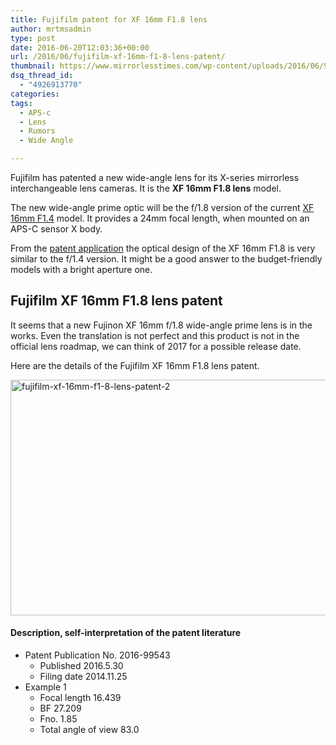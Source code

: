 ```yaml
---
title: Fujifilm patent for XF 16mm F1.8 lens
author: mrtmsadmin
type: post
date: 2016-06-20T12:03:36+00:00
url: /2016/06/fujifilm-xf-16mm-f1-8-lens-patent/
thumbnail: https://www.mirrorlesstimes.com/wp-content/uploads/2016/06/91bw6i0f0QL._SL1500_.jpg
dsq_thread_id:
  - "4926913770"
categories:
tags:
  - APS-c
  - Lens
  - Rumors
  - Wide Angle

---
```

Fujifilm has patented a new wide-angle lens for its X-series mirrorless interchangeable lens cameras. It is the **XF 16mm F1.8 lens** model.

The new wide-angle prime optic will be the f/1.8 version of the current <a href="http://amzn.to/28IUyjd" target="_blank" rel="nofollow">XF 16mm F1.4</a> model. It provides a 24mm focal length, when mounted on an APS-C sensor X body.

From the <a href="http://egami.blog.so-net.ne.jp/2016-06-13" target="_blank">patent application</a> the optical design of the XF 16mm F1.8 is very similar to the f/1.4 version. It might be a good answer to the budget-friendly models with a bright aperture one.<!--more-->

## Fujifilm XF 16mm F1.8 lens patent

It seems that a new Fujinon XF 16mm f/1.8 wide-angle prime lens is in the works. Even the translation is not perfect and this product is not in the official lens roadmap, we can think of 2017 for a possible release date.

Here are the details of the Fujifilm XF 16mm F1.8 lens patent.

<img class="alignnone size-full wp-image-336" src="https://i2.wp.com/www.mirrorlesstimes.com/wp-content/uploads/2016/06/fujifilm-xf-16mm-f1-8-lens-patent-2.jpg?resize=600%2C377&#038;ssl=1" alt="fujifilm-xf-16mm-f1-8-lens-patent-2" width="600" height="377" srcset="https://i2.wp.com/www.mirrorlesstimes.com/wp-content/uploads/2016/06/fujifilm-xf-16mm-f1-8-lens-patent-2.jpg?w=900&ssl=1 900w, https://i2.wp.com/www.mirrorlesstimes.com/wp-content/uploads/2016/06/fujifilm-xf-16mm-f1-8-lens-patent-2.jpg?resize=300%2C189&ssl=1 300w, https://i2.wp.com/www.mirrorlesstimes.com/wp-content/uploads/2016/06/fujifilm-xf-16mm-f1-8-lens-patent-2.jpg?resize=768%2C483&ssl=1 768w" sizes="(max-width: 600px) 100vw, 600px" data-recalc-dims="1" /> 

#### <span class="notranslate">Description, self-interpretation of the patent literature</span>

  * <span class="notranslate">Patent Publication No. 2016-99543</span> 
      * <span class="notranslate">Published 2016.5.30</span>
      * <span class="notranslate">Filing date 2014.11.25</span>
  * <span class="notranslate">Example 1</span> 
      * <span class="notranslate">Focal length 16.439</span>
      * <span class="notranslate">BF 27.209</span>
      * <span class="notranslate">Fno. 1.85</span>
      * <span class="notranslate">Total angle of view 83.0</span>